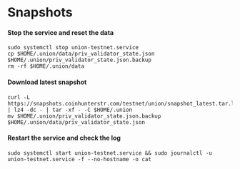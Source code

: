 # Snapshots

#### Stop the service and reset the data <a href="#stop-the-service-and-reset-the-data" id="stop-the-service-and-reset-the-data"></a>

```
sudo systemctl stop union-testnet.service
cp $HOME/.union/data/priv_validator_state.json $HOME/.union/priv_validator_state.json.backup
rm -rf $HOME/.union/data
```

#### Download latest snapshot <a href="#download-latest-snapshot" id="download-latest-snapshot"></a>

```
curl -L https://snapshots.coinhunterstr.com/testnet/union/snapshot_latest.tar.lz4 | lz4 -dc - | tar -xf - -C $HOME/.union
mv $HOME/.union/priv_validator_state.json.backup $HOME/.union/data/priv_validator_state.json
```

#### Restart the service and check the log <a href="#restart-the-service-and-check-the-log" id="restart-the-service-and-check-the-log"></a>

```
sudo systemctl start union-testnet.service && sudo journalctl -u union-testnet.service -f --no-hostname -o cat
```
